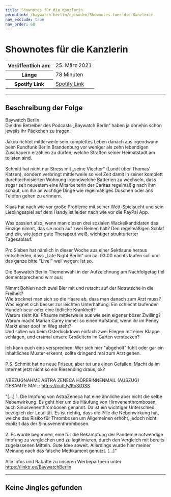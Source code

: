 ```yaml
---
title: Shownotes für die Kanzlerin
permalink: /baywatch-berlin/episoden/Shownotes-fuer-die-Kanzlerin
nav_exclude: true
nav_order: 68
---
```


# Shownotes für die Kanzlerin
<table class="resp-table dcf-table dcf-table-responsive dcf-table-bordered dcf-table-striped dcf-w-100%">
                    <tbody>
                        <tr>
                            <th scope="row">Veröffentlich am:</th>
                            <td data-label="Veröffentlich am:">25. März 2021</td>
                        </tr>
                        <tr>
                            <th scope="row">Länge </th>
                            <td data-label="Länge ">78 Minuten</td>
                        </tr><tr>
                                <th scope="row">Spotify Link</th>
                                <td data-label="Spotify Link"><a href="https://open.spotify.com/episode/1IQUL3WiJYVvFcYgvJFe8I">Spotify Link</a></td>
                            </tr></tbody>
                </table>

***

## Beschreibung der Folge

<div>
Baywatch Berlin <br> Die drei Betreiber des Podcasts „Baywatch Berlin“ haben ja ohnehin schon jeweils ihr Päckchen zu tragen.  <br>  <br> Jakob richtet mittlerweile sein komplettes Leben danach aus irgendwann beim Rundfunk Berlin Brandenburg vor weniger als zehn lebendigen Zuschauern erzählen zu dürfen, welche Straßen seiner Heimatstadt am tollsten sind.  <br>  <br> Schmitt hat nicht nur Stress mit „seine Viecher" (Lundt über Thomas' Katzen), sondern verbringt mittlerweile so viel Zeit damit in seiner komplett durchtechnisierten Wohnung irgendwelche Batterien zu wechseln, dass sogar seit neuestem eine Mitarbeiterin der Caritas regelmäßig nach ihm schaut, um ihn an wichtige Dinge wie regelmäßiges Duschen oder ans Telefon gehen zu erinnern.  <br>  <br> Klaas hat nach wie vor große Probleme mit seiner Wett-Spielsucht und sein Lieblingsspiel auf dem Handy ist leider nach wie vor die PayPal App.  <br>  <br> Was passiert also, wenn man diesen drei sozialen Wackelkandidaten das Einzige nimmt, das sie noch auf zwei Beinen hält? Den regelmäßigen Schlaf und ein, wie jeder gute Therapeut weiß, wichtiger strukturierter Tagesablauf.  <br>  <br> Pro Sieben hat nämlich in dieser Woche aus einer Sektlaune heraus entschieden, dass „Late Night Berlin“ um ca. 03:00 nachts laufen soll und das ganze bitte "Live!" weil wegen: Ist so. <br>  <br> Die Baywatch Berlin Themenwahl in der Aufzeichnung am Nachfolgetag fiel dementsprechend wirr aus: <br>  <br> Nimmt Bohlen noch zwei Bier mit und rutscht auf der Notrutsche in die Freiheit?  <br> Wie trocknet man sich so die Haare ab, dass man danach zum Arzt muss?  <br> Was eignet sich besser zur leichten Unterhaltung: Ein schlecht laufender Hundefriseur oder eine tödliche Krankheit? <br> Warum sieht Kai Pflaume mittlerweile aus wie sein eigener böser Zwilling?  <br> Warum macht Mariah Carey immer so einen Aufstand, wenn ihr im Penny Markt einer doof im Weg steht? <br> Und sollen wir beim Osterlockdown einfach zwei Fliegen mit einer Klappe schlagen, und erstmal unsere Großeltern im Garten verstecken? <br>  <br> Ich kann euch eins versprechen: Wer sich hier "abgeholt" fühlt oder gar ein inhaltliches Muster erkennt, sollte dringend mal zum Arzt gehen. <br>  <br> P.S. Schmitt hat ne neue Friseur, aber tut uns einen Gefallen: Macht da im Internet jetzt nicht so ein Riesending draus, ok? <br>  <br> //BEZUGNAHME ASTRA ZENECA HÖRERINNENMAIL (AUSZUG) <br> GESAMTE MAIL: <a href="https://cutt.ly/KxSfOSS">https://cutt.ly/KxSfOSS</a> <br>  <br> "[...] 1. Die Impfung von AstraZeneca hat eine ähnliche aber nicht die selbe Nebenwirkung. Es geht hier um die Häufung von Hirnvenenthrombosen, auch Sinusvenenthrombosen genannt. Da ist ein wichtiger Unterschied bezüglich der Letalität. Es ist richtig, dass die Pille die Nebenwirkung hat, welche das Risiko für Thrombosen um Allgemeinen erhöht, jedoch nicht explizit das der Sinusvenenthrombosen. <br>  <br> 2. Es wurde begonnen, eine für die Bekämpfung der Pandemie notwendige Impfung zu vergleichen und zu legitimieren, durch den Vergleich mit bereits zugelassenen Mitteln. Gute Idee soweit. Allerdings wurde hier meiner Meinung nach das falsche Medikament genutzt.  [...]" <br>  <br> Alle Infos und Rabatte zu unseren Werbepartnern unter <a href="https://linktr.ee/BaywatchBerlin">https://linktr.ee/BaywatchBerlin</a>  
</div>

***

## Keine Jingles gefunden